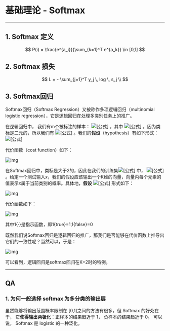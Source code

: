 # 基础理论 - Softmax

---

## 1. Softmax 定义

$$
P(i) = \frac{e^{a_i}}{\sum_{k=1}^T e^{a_k}} \in [0,1]
$$



## 2. Softmax 损失

$$
L = - \sum_{j=1}^T y_j \, log \, s_j  \\
$$



## 3. Softmax回归

Softmax回归（Softmax Regression）又被称作多项逻辑回归（multinomial logistic regression），它是逻辑回归在处理多类别任务上的推广。

在逻辑回归中， 我们有m个被标注的样本： ![[公式]](https://www.zhihu.com/equation?tex=%5Cleft%5C%7B+%28x%5E%7B%281%29%7D%2Cy%5E%7B%281%29%7D%29%2C...%2C+%28x%5E%7B%28m%29%7D%2Cy%5E%7B%28m%29%7D%29+%5Cright%5C%7D) ，其中 ![[公式]](https://www.zhihu.com/equation?tex=x%5E%7B%28i%29%7D%E2%88%88R%5E%7Bn%7D) 。因为类标是二元的，所以我们有 ![[公式]](https://www.zhihu.com/equation?tex=y%5E%7B%28i%29%7D%E2%88%88%5Cleft%5C%7B+0%2C1%5Cright%5C%7D) 。我们的**假设**（hypothesis）有如下形式：![[公式]](https://www.zhihu.com/equation?tex=h_%CE%B8+%28x%29%3D%5Cfrac%7B1%7D%7B1%2Be%5E%7B-%CE%B8%5ET+x+%7D%7D)

代价函数（cost function）如下：

![img](https://pic4.zhimg.com/80/v2-dcd58c1784f47654d4713b942f045b3f_hd.jpg)

在Softmax回归中，类标是大于2的，因此在我们的训练集![[公式]](https://www.zhihu.com/equation?tex=%5Cleft%5C%7B+%5Cleft%28+x%5E%7B%281%29%7D%2C+y%5E%7B%281%29%7D%5Cright%29%2C...%2C%5Cleft%28+x%5E%7B%28m%29%7D%2C+y%5E%7B%28m%29%7D%5Cright%29+%5Cright%5C%7D) 中， ![[公式]](https://www.zhihu.com/equation?tex=y%5E%7B%28i%29%7D%5Cin%5Cleft%5C%7B+1%2C2%2C...%2CK+%5Cright%5C%7D) 。给定一个测试输入*x*，我们的假设应该输出一个K维的向量，向量内每个元素的值表示*x*属于当前类别的概率。具体地，**假设** ![[公式]](https://www.zhihu.com/equation?tex=h_%7B%5Ctheta%7D%28x%29) 形式如下：

![img](https://pic4.zhimg.com/80/v2-1dfdd8b84d08418d77d5d0cc526a209b_hd.jpg)

代价函数如下：

![img](https://pic1.zhimg.com/80/v2-4cb79560dcab6a2a8efafa4c23cae74c_hd.jpg)

其中1{·}是指示函数，即1{true}=1,1{false}=0



既然我们说Softmax回归是逻辑回归的推广，那我们是否能够在代价函数上推导出它们的一致性呢？当然可以，于是：

![img](https://pic1.zhimg.com/80/v2-bb919929ec2d7ac77b02409c552ca354_hd.jpg)

可以看到，逻辑回归是softmax回归在K=2时的特例。

---

## QA

### 1. 为何一般选择 softmax 为多分类的输出层

虽然能够将输出范围概率限制在 [0,1]之间的方法有很多，但 Softmax 的好处在于， 它**使得输出两极化**：正样本的结果趋近于 1， 负样本的结果趋近于 0。 可以说， Softmax 是 logistic 的一种泛化。


